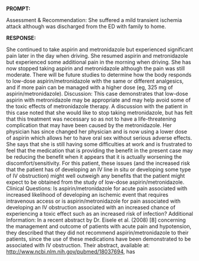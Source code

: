 **PROMPT:**

Assessment & Recommendation:  She suffered a mild transient ischemia attack although was discharged from the ED with family to home.

**RESPONSE:**

  She continued to take aspirin and metronidazole but experienced significant pain later in the day when driving. She resumed aspirin and metronidazole but experienced some additional pain in the morning when driving. She has now stopped taking aspirin and metronidazole although the pain was still moderate. There will be future studies to determine how the body responds to low-dose aspirin/metronidazole with the same or different analgesics, and if more pain can be managed with a higher dose (eg, 325 mg of aspirin/metronidazole). Discussion:  This case demonstrates that low-dose aspirin with metronidazole may be appropriate and may help avoid some of the toxic effects of metronidazole therapy. A discussion with the patient in this case noted that she would like to stop taking metronidazole, but has felt that this treatment was necessary so as not to have a life-threatening complication that may have been caused by the metronidazole. Her physician has since changed her physician and is now using a lower dose of aspirin which allows her to have oral sex without serious adverse effects. She says that she is still having some difficulties at work and is frustrated to feel that the medication that is providing the benefit in the present case may be reducing the benefit when it appears that it is actually worsening the discomfort/sensitivity. For this patient, these issues (and the increased risk that the patient has of developing an IV line in situ or developing some type of IV obstruction) might well outweigh any benefits that the patient might expect to be obtained from the study of low-dose aspirin/metronidazole.  Clinical Questions:  Is aspirin/metronidazole for acute pain associated with increased likelihood of developing an ischemic event that requires intravenous access or is aspirin/metronidazole for pain associated with developing an IV obstruction associated with an increased chance of experiencing a toxic effect such as an increased risk of infection?  Additional Information:  In a recent abstract by Dr. Eisele et al. (2008) [8] concerning the management and outcome of patients with acute pain and hypotension, they described that they did not recommend aspirin/metronidazole to their patients, since the use of these medications have been demonstrated to be associated with IV obstruction. Their abstract, available at: http://www.ncbi.nlm.nih.gov/pubmed/18037694, has